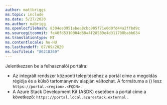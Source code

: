 ```yaml
---
author: mattbriggs
ms.topic: include
ms.date: 5/27/2020
ms.author: mabrigg
ms.openlocfilehash: 8304ee3951ebea8cbc905f71e0d0fd44a2ffbd9c
ms.sourcegitcommit: fe48fd5310004d68a4f28589e4d311708babb634
ms.translationtype: MT
ms.contentlocale: hu-HU
ms.lasthandoff: 07/09/2020
ms.locfileid: "86218269"
---
```

Jelentkezzen be a felhasználói portálra: 

* Az integrált rendszer központi telepítéséhez a portál címe a megoldás régiója és a külső tartománynév alapján változhat. A formátuma a () lesz `https://portal.<region>.<FQDN>` .
* A Azure Stack Development Kit (ASDK) esetében a portál címe a következő: `https://portal.local.azurestack.external` .
